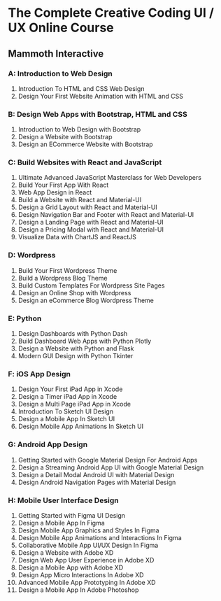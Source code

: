 # The Complete Creative Coding UI / UX Online Course
##	Mammoth Interactive

### A: Introduction to Web Design
1) Introduction To HTML and CSS Web Design
2) Design Your First Website Animation with HTML and CSS


### B: Design Web Apps with Bootstrap, HTML and CSS
1) Introduction to Web Design with Bootstrap
2) Design a Website with Bootstrap
3) Design an ECommerce Website with Bootstrap


### C: Build Websites with React and JavaScript
1) Ultimate Advanced JavaScript Masterclass for Web Developers
2) Build Your First App With React
3) Web App Design in React
4) Build a Website with React and Material-UI
5) Design a Grid Layout with React and Material-UI
6) Design Navigation Bar and Footer with React and Material-UI
7) Design a Landing Page with React and Material-UI
8) Design a Pricing Modal with React and Material-UI
9) Visualize Data with ChartJS and ReactJS


### D: Wordpress
1) Build Your First Wordpress Theme
2) Build a Wordpress Blog Theme
3) Build Custom Templates For Wordpress Site Pages
4) Design an Online Shop with Wordpress
5) Design an eCommerce Blog Wordpress Theme


### E: Python
1) Design Dashboards with Python Dash
2) Build Dashboard Web Apps with Python Plotly
3) Design a Website with Python and Flask
4) Modern GUI Design with Python Tkinter


### F: iOS App Design
1) Design Your First iPad App in Xcode
2) Design a Timer iPad App in Xcode
3) Design a Multi Page iPad App in Xcode
4) Introduction To Sketch UI Design
5) Design a Mobile App In Sketch UI
6) Design Mobile App Animations In Sketch UI


### G: Android App Design
1) Getting Started with Google Material Design For Android Apps
2) Design a Streaming Android App UI with Google Material Design
3) Design a Detail Modal Android UI with Material Design
4) Design Android Navigation Pages with Material Design


### H: Mobile User Interface Design
01) Getting Started with Figma UI Design
02) Design a Mobile App In Figma
03) Design Mobile App Graphics and Styles In Figma
04) Design Mobile App Animations and Interactions In Figma
05) Collaborative Mobile App UI/UX Design In Figma
06) Design a Website with Adobe XD
07) Design Web App User Experience in Adobe XD
08) Design a Mobile App with Adobe XD
09) Design App Micro Interactions In Adobe XD
10) Advanced Mobile App Prototyping In Adobe XD
11) Design a Mobile App In Adobe Photoshop
